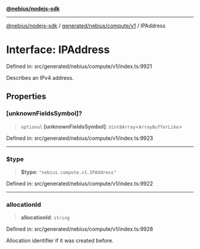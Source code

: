 [**@nebius/nodejs-sdk**](../../../../../README.md)

---

[@nebius/nodejs-sdk](../../../../../README.md) / [generated/nebius/compute/v1](../README.md) / IPAddress

# Interface: IPAddress

Defined in: src/generated/nebius/compute/v1/index.ts:9921

Describes an IPv4 address.

## Properties

### \[unknownFieldsSymbol\]?

> `optional` **\[unknownFieldsSymbol\]**: `Uint8Array`\<`ArrayBufferLike`\>

Defined in: src/generated/nebius/compute/v1/index.ts:9923

---

### $type

> **$type**: `"nebius.compute.v1.IPAddress"`

Defined in: src/generated/nebius/compute/v1/index.ts:9922

---

### allocationId

> **allocationId**: `string`

Defined in: src/generated/nebius/compute/v1/index.ts:9928

Allocation identifier if it was created before.

